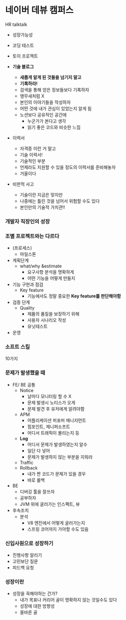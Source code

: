 # 네이버 데뷰 캠퍼스

HR talktalk 

- 성장가능성

- 코딩 테스트
- 토이 프로젝트
- **기술 블로그**
    - **새롭게 알게 된 것들을 넘기지 말고**
    - **기록하라!**
    - 검색을 통해 얻은 정보들보다 기록하자
    - 앵무새처럼 X
    - 본인의 이야기들을 작성하자
    - 어떤 것에 내가 관심이 있었는지 알게 됨
    - 노션보다 공유적인 공간에
        - 누군가가 본다고 생각
        - 읽기 좋은 코드와 비슷한 느낌
- 이력서
    - 자격증 이런 거 말고
    - 기술 이력서!
    - 기술적인 부분
    - 언제라도 지원할 수 있을 정도의 이력서를 준비해놓자
    - 거울이다
- 비판적 사고
    - 기술이란 지금은 맞지만
    - 나중에는 틀린 것을 넘어서 위험할 수도 있다
    - 본인만의 기술적 가치관!!

### 개발자 직장인의 성장

### 조별 프로젝트와는 다르다

- (프로세스)
    - 마일스톤
- 계획단계
    - what/why &estimate
        - 요구사항 분석을 명확하게
        - 어떤 기능을 어떻게 만들지
- 기능 구현과 점검
    - Key feature
        - 기능에서도 정말 중요한 **Key feature를 판단해야함**
- 검증 단계
    - Quality
        - 제품의 품질을 보장하기 위해
        - 사용자 시나리오 작성
        - 유닛테스트
- 운영

### 소프트 스킬

10가지

### 문제가 발생했을 때

- FE/ BE 공통
    - Notice
        - 날마다 모니터링 할 수 X
        - 문제 발생시 노티스가 오게
        - 문제 발견 후 유저에게 알려야함
    - APM
        - 어플리케이션 퍼포머 매니지먼트
        - 핌포인트, 제니퍼소프트
        - 어디서 트래픽이 몰리는지 등
    - **Log**
        - 어디서 문제가 발생하였는지 알수
        - 일단 다 넣어
        - 문제가 발생하지 않는 부분을 지워라
    - Traffic
    - Rollback
        - 내가 짠 코드가 문제가 있을 경우
        - 바로 롤백
- BE
    - 디버깅 툴을 잘쓰자
    - 공부하자
    - JVM 위에 굴러가는 인스펙트, 뷰
- 후속조치
    - 분석
        - V8 엔진에서 어떻게 굴러가는지
        - 스프링 코어까지 가야할 수도 있음

### 신입사원으로 성장하기

- 진행사항 알리기
- 고민보단 질문
- 피드백 요청

### 성장이란

- 성장을 꼭해야하는 건가?
    - 내가 목표나 커리어 골이 명확하지 않는 것일수도 있다
    - 성장에 대한 방향성
    - 올바른 골
